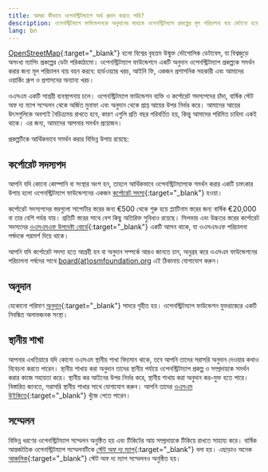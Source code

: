 ```yaml
---
title: আমরা কীভাবে ওপেনস্ট্রিটম্যাপে অর্থ প্রদান করতে পারি?
description: ওপেনস্ট্রিটম্যাপ ফাউন্ডেশনকে অনুদানের মাধ্যমে ওপেনস্ট্রিটম্যাপ প্রকল্পের মূল পরিচালনা ব্যয় মেটানো হবে।
lang: bn
---
```


[OpenStreetMap](https://openstreetmap.org){:target="_blank"} হলো বিশ্বের বৃহত্তম উন্মুক্ত ভৌগোলিক ডেটাবেস, যা বিশ্বজুড়ে অসংখ্য ম্যাপিং প্রকল্পের ডেটা পরিকাঠামো। ওপেনস্ট্রিটম্যাপ ফাউন্ডেশনে একটি অনুদান ওপেনস্ট্রিটম্যাপ প্রকল্পকে সমর্থন করার জন্য মূল পরিচালন ব্যয় বহন করবে: হার্ডওয়্যার খরচ, আইনি ফি, একজন প্রশাসনিক সহকারী এবং আমাদের ওয়ার্কিং গ্রুপ ও প্রশাসনের অন্যান্য খরচ।

ওএসএম একটি সাশ্রয়ী ব্যবস্থাপনায় চলে। ওপেনস্ট্রিটম্যাপ ফাউন্ডেশন ব্যক্তি ও কর্পোরেট সদস্যপদের চাঁদা, বার্ষিক স্টেট অফ দ্য ম্যাপ সম্মেলন থেকে অর্জিত মুনাফা এবং অনুদান থেকে প্রাপ্ত আয়ের উপর নির্ভর করে। আমাদের আয়ের উৎসগুলিকে অবশ্যই বৈচিত্র্যময় রাখতে হবে, কারণ এগুলি প্রতি বছর পরিবর্তিত হয়, কিন্তু আমাদের পরিমিত চাহিদা একই থাকে। এর জন্য, আমাদের আপনার সমর্থন প্রয়োজন।

প্রকল্পটিকে আর্থিকভাবে সমর্থন করার বিভিন্ন উপায় রয়েছে:

## কর্পোরেট সদস্যপদ

আপনি যদি কোনো কোম্পানি বা সংস্থার অংশ হন, তাহলে আর্থিকভাবে ওপেনস্ট্রিটম্যাপকে সমর্থন করার একটি চমৎকার উপায় হলো ওপেনস্ট্রিটম্যাপ ফাউন্ডেশনের একজন [কর্পোরেট সদস্য](https://wiki.osmfoundation.org/wiki/Membership#Corporate_Members){:target="_blank"} হওয়া।

কর্পোরেট সদস্যপদের স্তরগুলো সাপোর্টার স্তরের জন্য €500 থেকে শুরু হয়ে প্ল্যাটিনাম স্তরের জন্য বার্ষিক €20,000 বা তার বেশি পর্যন্ত যায়। প্রতিটি স্তরের সাথে বেশ কিছু অতিরিক্ত সুবিধাও রয়েছে। সিলভার এবং উচ্চতর স্তরের কর্পোরেট সদস্যদের [ওএসএমএফ উপদেষ্টা বোর্ডে](https://wiki.osmfoundation.org/wiki/Advisory_Board){:target="_blank"} একটি আসন থাকে, যা ওএসএমএফ পরিচালনা পর্ষদকে পরামর্শ দিয়ে থাকে।

আপনি যদি কর্পোরেট সদস্য হতে আগ্রহী হন বা অনুদান সম্পর্কে আরও জানতে চান, অনুগ্রহ করে ওএসএম ফাউন্ডেশনের পরিচালনা পর্ষদের সাথে [board(at)osmfoundation.org](mailto:board@osmfoundation.org) এই ঠিকানায় যোগাযোগ করুন।

## অনুদান

যেকোনো পরিমাণ [অনুদান](https://donate.openstreetmap.org){:target="_blank"} সাদরে গৃহীত হয়। ওপেনস্ট্রিটম্যাপ ফাউন্ডেশন যুক্তরাজ্যের একটি নিবন্ধিত অলাভজনক সংস্থা।

## স্থানীয় শাখা

আপনার এখতিয়ারে যদি কোনো ওএসএম স্থানীয় শাখা বিদ্যমান থাকে, তবে আপনি তাদের সরাসরি অনুদান দেওয়ার কথাও বিবেচনা করতে পারেন। স্থানীয় শাখায় করা অনুদান তাদের স্থানীয় পর্যায়ে ওপেনস্ট্রিটম্যাপ প্রকল্প ও সম্প্রদায়কে সমর্থন করার কাজে সহায়তা করে। স্থানীয় কর আইনের উপর নির্ভর করে, স্থানীয় শাখায় করা অনুদান কর-মুক্ত হতে পারে। বিস্তারিত জানতে, সরাসরি স্থানীয় শাখার সাথে যোগাযোগ করুন। আপনি তাদের [ওএসএম উইকিতে](https://wiki.openstreetmap.org/wiki/Foundation/Local_Chapters){:target="_blank"} খুঁজে পেতে পারেন।

## সম্মেলন

বিভিন্ন ধরণের ওপেনস্ট্রিটম্যাপ সম্মেলন অনুষ্ঠিত হয় এবং টিকিটের আয় সম্প্রদায়কে টিকিয়ে রাখতে সাহায্য করে। বার্ষিক আন্তর্জাতিক ওপেনস্ট্রিটম্যাপ সম্মেলনটিকে [স্টেট অফ দ্য ম্যাপ](https://stateofthemap.org){:target="_blank"} বলা হয়। এছাড়াও অনেক [আঞ্চলিক](https://wiki.openstreetmap.org/wiki/State_Of_The_Map#Regional.2Flocal_conferences){:target="_blank"} স্টেট অফ দ্য ম্যাপ সম্মেলনও অনুষ্ঠিত হয়।

